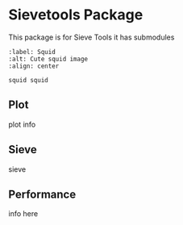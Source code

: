 # Sievetools Package

This package is for Sieve Tools it has submodules

```{figure} https://easydrawingguides.com/wp-content/uploads/2018/03/how-to-draw-a-squid-featured-image-1200.png
:label: Squid
:alt: Cute squid image
:align: center

squid squid
```

## Plot
plot info

## Sieve

sieve

## Performance

 info here